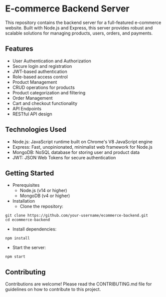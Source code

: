 # E-commerce Backend Server

This repository contains the backend server for a full-featured e-commerce website. Built with Node.js and Express, this server provides robust and scalable solutions for managing products, users, orders, and payments.

## Features

- User Authentication and Authorization
- Secure login and registration
- JWT-based authentication
- Role-based access control
- Product Management
- CRUD operations for products
- Product categorization and filtering
- Order Management
- Cart and checkout functionality
- API Endpoints
- RESTful API design

## Technologies Used

- Node.js: JavaScript runtime built on Chrome's V8 JavaScript engine
- Express: Fast, unopinionated, minimalist web framework for Node.js
- MongoDB: NoSQL database for storing user and product data
- JWT: JSON Web Tokens for secure authentication

## Getting Started

- Prerequisites
  - Node.js (v14 or higher)
  - MongoDB (v4 or higher)
- Installation
  - Clone the repository:

```
git clone https://github.com/your-username/ecommerce-backend.git
cd ecommerce-backend
```

- Install dependencies:

```
npm install
```

- Start the server:

```
npm start
```

## Contributing

Contributions are welcome! Please read the CONTRIBUTING.md file for guidelines on how to contribute to this project.

